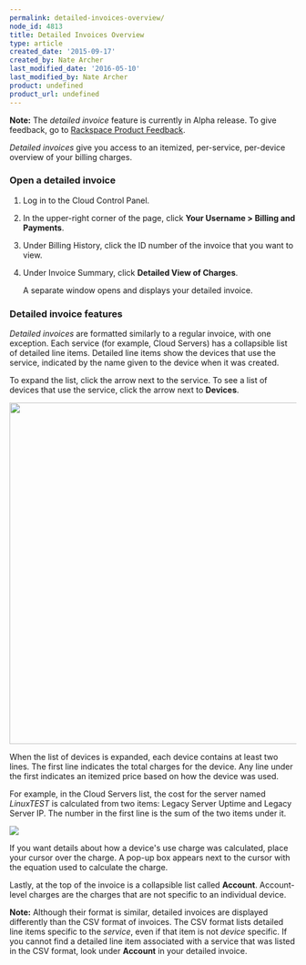 ```yaml
---
permalink: detailed-invoices-overview/
node_id: 4813
title: Detailed Invoices Overview
type: article
created_date: '2015-09-17'
created_by: Nate Archer
last_modified_date: '2016-05-10'
last_modified_by: Nate Archer
product: undefined
product_url: undefined
---
```


**Note:** The *detailed invoice* feature is currently in Alpha release.
To give feedback, go to [Rackspace Product Feedback](http://feedback.rackspace.com/forums/258797-mycloud-cloud-control-panel/category/86622-billing).

*Detailed invoices* give you access to an itemized, per-service,
per-device overview of your billing charges.

### Open a detailed invoice

1.  Log in to the Cloud Control Panel.

2.  In the upper-right corner of the page, click **Your
    Username > Billing and Payments**.

3.  Under Billing History, click the ID number of the invoice that you
    want to view.

4.  Under Invoice Summary, click **Detailed View of Charges**.

    A separate window opens and displays your detailed invoice.

### Detailed invoice features

*Detailed invoices* are formatted similarly to a regular invoice, with
one exception. Each service (for example, Cloud Servers) has a
collapsible list of detailed line items. Detailed line items show the
devices that use the service, indicated by the name given to the device
when it was created.

To expand the list, click the arrow next to the service. To see a list of devices that use the service, click the arrow next to **Devices**.

  <img src="{% asset_path general/detailed-invoices-overview/detailedinvoiceexpand.png %}" width="600" />

When the list of devices is expanded, each device contains at least two
lines. The first line indicates the total charges for the device. Any
line under the first indicates an itemized price based on how the device
was used.

For example, in the Cloud Servers list, the cost for the server named
*LinuxTEST* is calculated from two items: Legacy Server Uptime and Legacy
Server IP. The number in the first line is the sum of the two items
under it.

 <img src="{% asset_path general/detailed-invoices-overview/linuxtest.png %}" />

If you want details about how a device's use charge was calculated,
place your cursor over the charge. A pop-up box appears next to the
cursor with the equation used to calculate the charge.

Lastly, at the top of the invoice is a collapsible list called
**Account**. Account-level charges are the charges that are not specific
to an individual device.

**Note:** Although their format is similar, detailed invoices are
displayed differently than the CSV format of invoices. The CSV format
lists detailed line items specific to the *service*, even if that item
is not *device* specific. If you cannot find a detailed line item
associated with a service that was listed in the CSV format, look under
**Account** in your detailed invoice.
